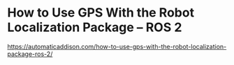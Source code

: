 # How to Use GPS With the Robot Localization Package – ROS 2
https://automaticaddison.com/how-to-use-gps-with-the-robot-localization-package-ros-2/